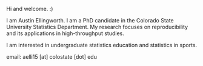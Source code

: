 Hi and welcome. :)

I am Austin Ellingworth. I am a PhD candidate in the Colorado State University Statistics Department. My research focuses on reproducibility and its applications in high-throughput studies. 

I am interested in undergraduate statistics education and statistics in sports.

email: aelli15 [at] colostate [dot] edu
